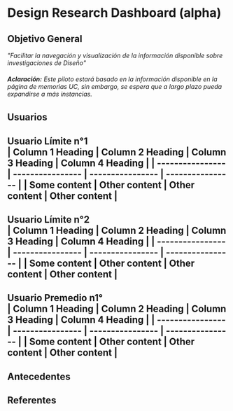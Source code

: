 # **Design Research Dashboard (alpha)**
## **Objetivo General**  
*"Facilitar la navegación y visualización de la información disponible sobre investigaciones de Diseño"*  
###### **Aclaración:** Este piloto estará basado en la información disponible en la página de memorias UC, sin embargo, se espera que a largo plazo pueda expandirse a más instancias.  
## **Usuarios**  
**Usuario Límite n°1**  
| Column 1 Heading | Column 2 Heading | Column 3 Heading | Column 4 Heading |
| ---------------- | ---------------- | ---------------- | ---------------- |
| Some content     | Other content    | Other content    | Other content    | 
----
**Usuario Límite n°2**  
| Column 1 Heading | Column 2 Heading | Column 3 Heading | Column 4 Heading |
| ---------------- | ---------------- | ---------------- | ---------------- |
| Some content     | Other content    | Other content    | Other content    | 
----
**Usuario Premedio n1°**  
| Column 1 Heading | Column 2 Heading | Column 3 Heading | Column 4 Heading |
| ---------------- | ---------------- | ---------------- | ---------------- |
| Some content     | Other content    | Other content    | Other content    | 
----
## **Antecedentes**
## **Referentes**

